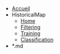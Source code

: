 - [Accueil](index.md)
- HistoricalMap
    - [Home](historicalmap/en/Home.md)
    - [Filtering](historicalmap/en/Filtering.md)
    - [Training](historicalmap/en/Training.md)
    - [Classification](historicalmap/en/Classification.md)
- *.md
